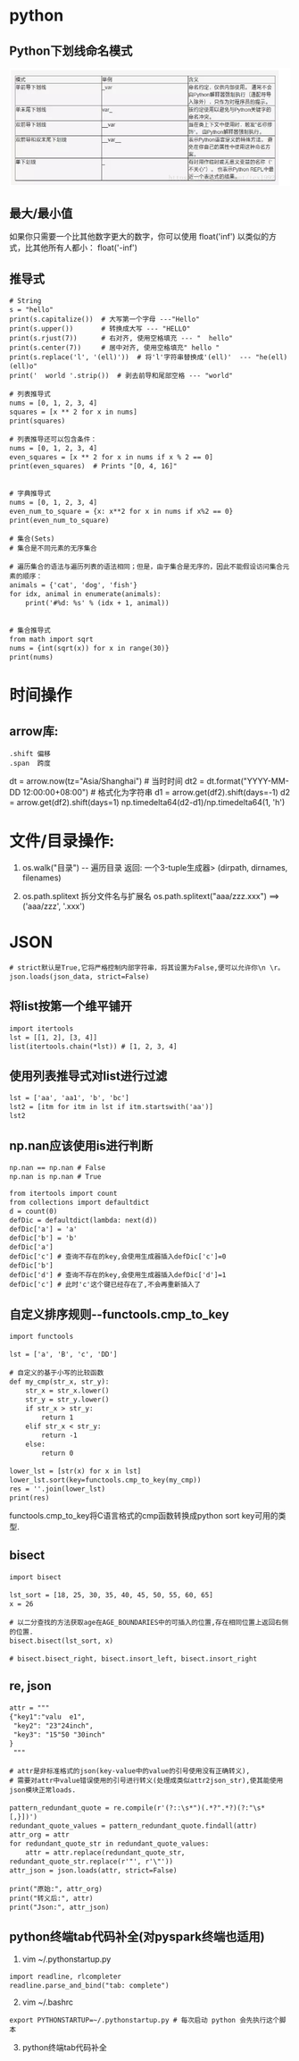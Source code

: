 # python

## Python下划线命名模式
![](images_attachments/20210312094246392_31883.png)

## 最大/最小值
如果你只需要一个比其他数字更大的数字，你可以使用
float('inf')
以类似的方式，比其他所有人都小：
float('-inf')

## 推导式
```
# String
s = "hello"
print(s.capitalize())  # 大写第一个字母 ---"Hello"
print(s.upper())       # 转换成大写 --- "HELLO"
print(s.rjust(7))      # 右对齐, 使用空格填充 --- "  hello"
print(s.center(7))     # 居中对齐, 使用空格填充" hello "
print(s.replace('l', '(ell)'))  # 将'l'字符串替换成'(ell)'  --- "he(ell)(ell)o"
print('  world '.strip())  # 剥去前导和尾部空格 --- "world"

# 列表推导式
nums = [0, 1, 2, 3, 4]
squares = [x ** 2 for x in nums]
print(squares)

# 列表推导还可以包含条件：
nums = [0, 1, 2, 3, 4]
even_squares = [x ** 2 for x in nums if x % 2 == 0]
print(even_squares)  # Prints "[0, 4, 16]"


# 字典推导式
nums = [0, 1, 2, 3, 4]
even_num_to_square = {x: x**2 for x in nums if x%2 == 0}
print(even_num_to_square) 

# 集合(Sets)
# 集合是不同元素的无序集合

# 遍历集合的语法与遍历列表的语法相同；但是，由于集合是无序的，因此不能假设访问集合元素的顺序：
animals = {'cat', 'dog', 'fish'}
for idx, animal in enumerate(animals):
    print('#%d: %s' % (idx + 1, animal))
    
    
# 集合推导式
from math import sqrt
nums = {int(sqrt(x)) for x in range(30)}
print(nums)
```

# 时间操作
## arrow库:
    .shift 偏移
    .span  跨度
dt = arrow.now(tz="Asia/Shanghai") # 当时时间
dt2 = dt.format("YYYY-MM-DD 12:00:00+08:00") # 格式化为字符串
d1 = arrow.get(df2).shift(days=-1)
d2 = arrow.get(df2).shift(days=1)
np.timedelta64(d2-d1)/np.timedelta64(1, 'h')


# 文件/目录操作:
1. os.walk("目录") -- 遍历目录
    返回: 一个3-tuple生成器> (dirpath, dirnames, filenames)
    
2. os.path.splitext
    拆分文件名与扩展名
    os.path.splitext("aaa/zzz.xxx") ==> ('aaa/zzz', '.xxx')


# JSON
```
# strict默认是True,它将严格控制内部字符串，将其设置为False,便可以允许你\n \r。
json.loads(json_data, strict=False)
```

## 将list按第一个维平铺开
```
import itertools
lst = [[1, 2], [3, 4]]
list(itertools.chain(*lst)) # [1, 2, 3, 4]
```

## 使用列表推导式对list进行过滤
```
lst = ['aa', 'aa1', 'b', 'bc']
lst2 = [itm for itm in lst if itm.startswith('aa')]
lst2
```

## np.nan应该使用is进行判断
```
np.nan == np.nan # False
np.nan is np.nan # True
```



```
from itertools import count
from collections import defaultdict
d = count(0)
defDic = defaultdict(lambda: next(d))
defDic['a'] = 'a'
defDic['b'] = 'b'
defDic['a'] 
defDic['c'] # 查询不存在的key,会使用生成器插入defDic['c']=0
defDic['b']
defDic['d'] # 查询不存在的key,会使用生成器插入defDic['d']=1
defDic['c'] # 此时'c'这个键已经存在了,不会再重新插入了
```


## 自定义排序规则--functools.cmp_to_key 
```
import functools 

lst = ['a', 'B', 'c', 'DD']

# 自定义的基于小写的比较函数
def my_cmp(str_x, str_y):
    str_x = str_x.lower()
    str_y = str_y.lower()
    if str_x > str_y:
        return 1
    elif str_x < str_y:
        return -1
    else:
        return 0

lower_lst = [str(x) for x in lst]
lower_lst.sort(key=functools.cmp_to_key(my_cmp))
res = ''.join(lower_lst)
print(res)
```

functools.cmp_to_key将C语言格式的cmp函数转换成python sort key可用的类型.


## bisect
```
import bisect

lst_sort = [18, 25, 30, 35, 40, 45, 50, 55, 60, 65]
x = 26

# 以二分查找的方法获取age在AGE_BOUNDARIES中的可插入的位置,存在相同位置上返回右侧的位置.
bisect.bisect(lst_sort, x) 

# bisect.bisect_right, bisect.insort_left, bisect.insort_right
```



## re, json
```
attr = """
{"key1":"valu  e1",
 "key2": "23"24inch",
 "key3": "15"50 "30inch"
}
 """

# attr是非标准格式的json(key-value中的value的引号使用没有正确转义),
# 需要对attr中value错误使用的引号进行转义(处理成类似attr2json_str),使其能使用json模块正常loads.

pattern_redundant_quote = re.compile(r'(?::\s*")(.*?".*?)(?:"\s*[,}])') 
redundant_quote_values = pattern_redundant_quote.findall(attr)
attr_org = attr
for redundant_quote_str in redundant_quote_values:
    attr = attr.replace(redundant_quote_str, redundant_quote_str.replace(r'"', r'\"'))
attr_json = json.loads(attr, strict=False)

print("原始:", attr_org)
print("转义后:", attr)
print("Json:", attr_json)
```

## python终端tab代码补全(对pyspark终端也适用)
1. vim ~/.pythonstartup.py
```
import readline, rlcompleter
readline.parse_and_bind("tab: complete")
```
2. vim ~/.bashrc
```
export PYTHONSTARTUP=~/.pythonstartup.py # 每次启动 python 会先执行这个脚本
```
3. python终端tab代码补全


